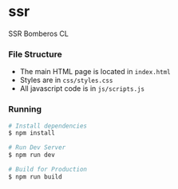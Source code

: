 # ssr

SSR Bomberos CL

### File Structure

- The main HTML page is located in `index.html`
- Styles are in `css/styles.css`
- All javascript code is in `js/scripts.js`

### Running

```sh
# Install dependencies
$ npm install

# Run Dev Server
$ npm run dev

# Build for Production
$ npm run build
```
